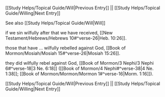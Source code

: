 [[Study Helps/Topical Guide/Will|Previous Entry]]  ||  [[Study Helps/Topical Guide/Willing|Next Entry]]

 See also [[Study Helps/Topical Guide/Will|Will]]

 if we sin wilfully after that we have received, [[New Testament/Hebrews/Hebrews 10#^verse-26|Heb. 10:26]].

 those that have ... wilfully rebelled against God, [[Book of Mormon/Mosiah/Mosiah 15#^verse-26|Mosiah 15:26]].

 they did wilfully rebel against God, [[Book of Mormon/3 Nephi/3 Nephi 6#^verse-18|3 Ne. 6:18]] ([[Book of Mormon/4 Nephi#^verse-38|4 Ne. 1:38]]; [[Book of Mormon/Mormon/Mormon 1#^verse-16|Morm. 1:16]]).

[[Study Helps/Topical Guide/Will|Previous Entry]]  ||  [[Study Helps/Topical Guide/Willing|Next Entry]]